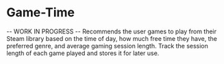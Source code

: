 # Game-Time
-- WORK IN PROGRESS --
Recommends the user games to play from their Steam library based on the time of day, how much free time they have, the preferred genre, and average gaming session length. 
Track the session length of each game played and stores it for later use.

